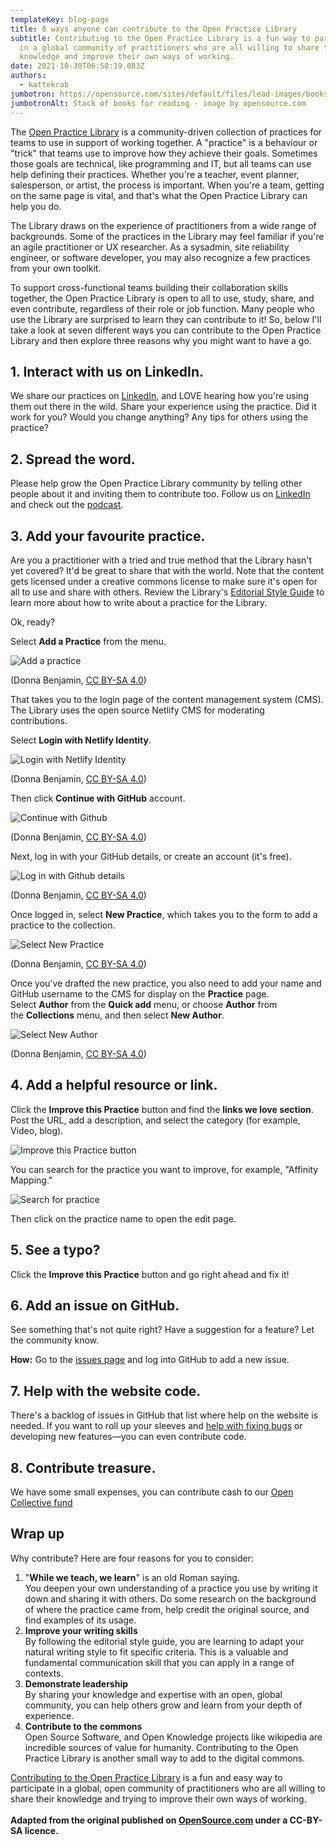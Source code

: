 ```yaml
---
templateKey: blog-page
title: 8 ways anyone can contribute to the Open Practice Library
subtitle: Contributing to the Open Practice Library is a fun way to participate
  in a global community of practitioners who are all willing to share their
  knowledge and improve their own ways of working.
date: 2021-10-30T06:50:19.083Z
authors:
  - kattekrab
jumbotron: https://opensource.com/sites/default/files/lead-images/books_read_list_stack_study.png
jumbotronAlt: Stack of books for reading - image by opensource.com
---
```

The [Open Practice Library](https://openpracticelibrary.com/learn) is a community-driven collection of practices for teams to use in support of working together. A "practice" is a behaviour or "trick" that teams use to improve how they achieve their goals. Sometimes those goals are technical, like programming and IT, but all teams can use help defining their practices. Whether you're a teacher, event planner, salesperson, or artist, the process is important. When you're a team, getting on the same page is vital, and that's what the Open Practice Library can help you do.

The Library draws on the experience of practitioners from a wide range of backgrounds. Some of the practices in the Library may feel familiar if you're an agile practitioner or UX researcher. As a sysadmin, site reliability engineer, or software developer, you may also recognize a few practices from your own toolkit. 

To support cross-functional teams building their collaboration skills together, the Open Practice Library is open to all to use, study, share, and even contribute, regardless of their role or job function. Many people who use the Library are surprised to learn they can contribute to it! So, below I'll take a look at seven different ways you can contribute to the Open Practice Library and then explore three reasons why you might want to have a go.

## 1. Interact with us on LinkedIn.

W﻿e share our practices on [LinkedIn](https://www.linkedin.com/company/openpracticelibrary/), and LOVE hearing how you're using them out there in the wild. Share your experience using the practice. Did it work for you? Would you change anything? Any tips for others using the practice? 

## 2. Spread the word. 

Please help grow the Open Practice Library community by telling other people about it and inviting them to contribute too. Follow us on [LinkedIn](https://www.linkedin.com/company/openpracticelibrary/) and check out the [podcast](https://podcasts.apple.com/us/podcast/open-practice-podcast/id1501715186). 

## 3. Add your favourite practice.

Are you a practitioner with a tried and true method that the Library hasn't yet covered? It'd be great to share that with the world. Note that the content gets licensed under a creative commons license to make sure it's open for all to use and share with others. Review the Library's [Editorial Style Guide](https://openpracticelibrary.com/page/editorial/) to learn more about how to write about a practice for the Library. 

Ok, ready? 

Select **Add a Practice** from the menu.

![Add a practice](https://opensource.com/sites/default/files/uploads/2_add-practice.gif "Add a practice")

(Donna Benjamin, [CC BY-SA 4.0](https://creativecommons.org/licenses/by-sa/4.0/))

That takes you to the login page of the content management system (CMS). The Library uses the open source Netlify CMS for moderating contributions. 

Select **Login with Netlify Identity**.

![Login with Netlify Identity](https://opensource.com/sites/default/files/uploads/2_login-netlify.png "Login with Netlify Identity")

(Donna Benjamin, [CC BY-SA 4.0](https://creativecommons.org/licenses/by-sa/4.0/))

Then click **Continue with GitHub** account.

![Continue with Github](https://opensource.com/sites/default/files/uploads/3_continue-github.png "Continue with Github")

(Donna Benjamin, [CC BY-SA 4.0](https://creativecommons.org/licenses/by-sa/4.0/))

Next, log in with your GitHub details, or create an account (it's free).

![Log in with Github details](https://opensource.com/sites/default/files/uploads/4_github_details.png "Log in with Github details")

(Donna Benjamin, [CC BY-SA 4.0](https://creativecommons.org/licenses/by-sa/4.0/))

Once logged in, select **New Practice**, which takes you to the form to add a practice to the collection.

![Select New Practice](https://opensource.com/sites/default/files/uploads/5_new-practice.gif "Select New Practice")

(Donna Benjamin, [CC BY-SA 4.0](https://creativecommons.org/licenses/by-sa/4.0/))

Once you've drafted the new practice, you also need to add your name and GitHub username to the CMS for display on the **Practice** page. Select **Author** from the **Quick add** menu, or choose **Author** from the **Collections** menu, and then select **New Author**.

![Select New Author](https://opensource.com/sites/default/files/uploads/6_select-new-author.gif "select New Author")

(Donna Benjamin, [CC BY-SA 4.0](https://creativecommons.org/licenses/by-sa/4.0/))

## 4. Add a helpful resource or link. 

Click the **Improve this Practice** button and find the **links we love section**. Post the URL, add a description, and select the category (for example, Video, blog).

![Improve this Practice button](https://opensource.com/sites/default/files/styles/medium/public/uploads/7_improve-this-practice.png?itok=wr5qwpi4 "Improve this Practice button")

You can search for the practice you want to improve, for example, "Affinity Mapping."

![Search for practice](https://opensource.com/sites/default/files/styles/medium/public/uploads/8_search-for-practice.png?itok=A-jvFMvs "Search for practice")

Then click on the practice name to open the edit page.

## 5. See a typo?

Click the **Improve this Practice** button and go right ahead and fix it! 

## 6. Add an issue on GitHub.

See something that's not quite right? Have a suggestion for a feature? Let the community know.

**How:** Go to the [issues page](https://github.com/openpracticelibrary/openpracticelibrary/issues/new) and log into GitHub to add a new issue.

## 7. Help with the website code. 

There's a backlog of issues in GitHub that list where help on the website is needed. If you want to roll up your sleeves and [help with fixing bugs](https://github.com/openpracticelibrary/openpracticelibrary/issues?q=is%3Aissue+is%3Aopen+label%3ABug) or developing new features—you can even contribute code. 

## 8﻿. Contribute treasure.

W﻿e have some small expenses, you can contribute cash to our [Open Collective fund](https://opencollective.com/openpracticelibrary)

## Wrap up

Why contribute? Here are four reasons for you to consider:

1. "**While we teach, we learn**" is an old Roman saying. \
   You deepen your own understanding of a practice you use by writing it down and sharing it with others. Do some research on the background of where the practice came from, help credit the original source, and find examples of its usage.
2. **Improve your writing skills** \
   By following the editorial style guide, you are learning to adapt your natural writing style to fit specific criteria. This is a valuable and fundamental communication skill that you can apply in a range of contexts.
3. **Demonstrate leadership** \
   By sharing your knowledge and expertise with an open, global community, you can help others grow and learn from your depth of experience.
4. **C﻿ontribute to the commons** \
   O﻿pen Source Software, and Open Knowledge projects like wikipedia are incredible sources of value for humanity.  Contributing to the Open Practice Library is another small way to add to the digital commons.

[Contributing to the Open Practice Library](https://openpracticelibrary.com/page/contribution-guide) is a fun and easy way to participate in a global, open community of practitioners who are all willing to share their knowledge and trying to improve their own ways of working.\
\
**Adapted from the original published on [OpenSource.com](https://opensource.com/article/21/10/open-practice-library) under a CC-BY-SA licence.**